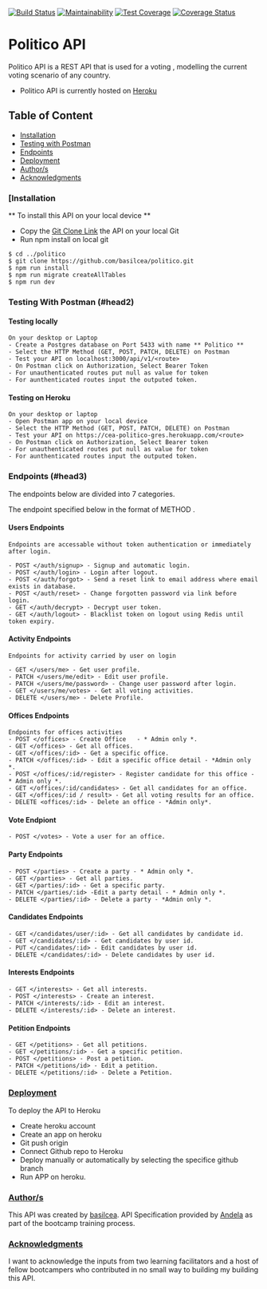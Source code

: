 [![Build Status](https://travis-ci.org/basilcea/politico.svg?branch=develop)](https://travis-ci.org/basilcea/politico)
[![Maintainability](https://api.codeclimate.com/v1/badges/1ab9d7aac9c48843eac3/maintainability)](https://codeclimate.com/github/basilcea/politico/maintainability)
[![Test Coverage](https://api.codeclimate.com/v1/badges/1ab9d7aac9c48843eac3/test_coverage)](https://codeclimate.com/github/basilcea/politico/test_coverage)
[![Coverage Status](https://coveralls.io/repos/github/basilcea/politico/badge.svg?branch=develop)](https://coveralls.io/github/basilcea/politico?branch=develop)

# Politico API

Politico API is a REST API that is used for a voting , modelling the current voting scenario of any country.
* Politico API is currently hosted on [Heroku](https://cea-politico-gres.herokuapp.com/)

## Table of Content
- [Installation](#head1)
- [Testing with Postman](#head2)
- [Endpoints](#head3)
- [Deployment](#head4)
- [Author/s](#head5)
- [Acknowledgments](#head6)

### [<a id='head1'>Installation</a>
  ** To install this API on your local device **
  - Copy the [Git Clone Link](https://github.com/basilcea/politico.git) the API on your local Git
  - Run npm install on local git

  ```
  $ cd ../politico
  $ git clone https://github.com/basilcea/politico.git
  $ npm run install
  $ npm run migrate createAllTables
  $ npm run dev

  ```

### Testing With Postman (#head2)

  #### Testing locally
    On your desktop or Laptop
    - Create a Postgres database on Port 5433 with name ** Politico **
    - Select the HTTP Method (GET, POST, PATCH, DELETE) on Postman
    - Test your API on localhost:3000/api/v1/<route>
    - On Postman click on Authorization, Select Bearer Token
    - For unauthenticated routes put null as value for token
    - For aunthenticated routes input the outputed token.

  #### Testing on Heroku
    On your desktop or laptop
    - Open Postman app on your local device
    - Select the HTTP Method (GET, POST, PATCH, DELETE) on Postman
    - Test your API on https://cea-politico-gres.herokuapp.com/<route>
    - On Postman click on Authorization, Select Bearer token
    - For unauthenticated routes put null as value for token
    - For aunthenticated routes input the outputed token.


### Endpoints (#head3)
  The endpoints below are divided into 7 categories.

  The endpoint specified below in the format of  METHOD <route>.

  #### Users Endpoints
    Endpoints are accessable without token authentication or immediately after login.

  	- POST </auth/signup> - Signup and automatic login.
    - POST </auth/login> - Login after logout.
    - POST </auth/forgot> - Send a reset link to email address where email exists in database.
    - POST </auth/reset> - Change forgotten password via link before login.
    - GET </auth/decrypt> - Decrypt user token.
    - GET </auth/logout> - Blacklist token on logout using Redis until token expiry.

  #### Activity Endpoints
    Endpoints for activity carried by user on login

    - GET </users/me> - Get user profile.
    - PATCH </users/me/edit> - Edit user profile.
    - PATCH </users/me/password> - Change user password after login.
    - GET </users/me/votes> - Get all voting activities.
    - DELETE </users/me> - Delete Profile.

  #### Offices Endpoints
    Endpoints for offices activities
    - POST </offices> - Create Office   - * Admin only *.
    - GET </offices> - Get all offices.
    - GET </offices/:id> - Get a specific office.
    - PATCH </offices/:id> - Edit a specific office detail - *Admin only *.
    - POST </offices/:id/register> - Register candidate for this office - * Admin only *.
    - GET </offices/:id/candidates> - Get all candidates for an office.
    - GET </offices/:id / result> - Get all voting results for an office.
    - DELETE <offices/:id> - Delete an office - *Admin only*.

  #### Vote Endpiont
    - POST </votes> - Vote a user for an office.

  #### Party Endpoints
    - POST </parties> - Create a party - * Admin only *.
    - GET </parties> - Get all parties.
    - GET </parties/:id> - Get a specific party.
    - PATCH </parties/:id> -Edit a party detail - * Admin only *.
    - DELETE </parties/:id> - Delete a party - *Admin only *.

  #### Candidates Endpoints
    - GET </candidates/user/:id> - Get all candidates by candidate id.
    - GET </candidates/:id> - Get candidates by user id.
    - PUT </candidates/:id> - Edit candidates by user id.
    - DELETE </candidates/:id> - Delete candidates by user id.

  #### Interests Endpoints
    - GET </interests> - Get all interests.
    - POST </interests> - Create an interest.
    - PATCH </interests/:id> - Edit an interest.
    - DELETE </interests/:id> - Delete an interest.

  #### Petition Endpoints
    - GET </petitions> - Get all petitions.
    - GET </petitions/:id> - Get a specific petition.
    - POST </petitions> - Post a petition.
    - PATCH </petitions/id> - Edit a petition.
    - DELETE </petitions/:id> - Delete a Petition.

### [Deployment](#head4)
  To deploy the API to Heroku
  - Create heroku account
  - Create an app on heroku
  - Git push origin <branch-name>
  - Connect Github repo to Heroku
  - Deploy manually or automatically by selecting the specifice github branch
  - Run APP on heroku.

### [Author/s](#head5)
  This API was created by [basilcea](https://github.com/basilcea?tab=repositories). API Specification provided by [Andela](https://andela.com/) as part of the bootcamp training process.

### [Acknowledgments](#head6)

  I want to acknowledge the inputs from two learning facilitators and a host of fellow bootcampers who contributed in no small way to building my building this API.





